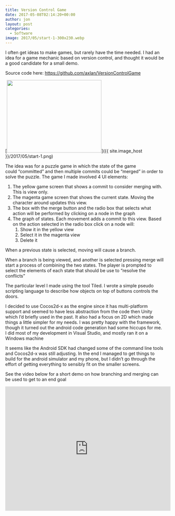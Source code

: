 ```yaml
---
title: Version Control Game
date: 2017-05-08T02:14:20+00:00
author: jon
layout: post
categories:
  - Software
image: 2017/05/start-1-300x230.webp
---
```


I often get ideas to make games, but rarely have the time needed. I had an idea for a game mechanic based on version control, and thought it would be a good candidate for a small demo.

Source code here: <https://github.com/axlan/VersionControlGame>

[<img class="aligncenter size-medium wp-image-543" src="{{ site.image_host }}/2017/05/start-1-300x230.webp" alt="" width="300" height="230" srcset="{{ site.image_host }}/2017/05/start-1-300x230.png 300w, {{ site.image_host }}/2017/05/start-1-768x589.png 768w, {{ site.image_host }}/2017/05/start-1-1024x786.png 1024w, {{ site.image_host }}/2017/05/start-1.png 1031w" sizes="(max-width: 300px) 100vw, 300px" />]({{ site.image_host }}/2017/05/start-1.png)

<!--more-->

The idea was for a puzzle game in which the state of the game could &#8220;committed&#8221; and then multiple commits could be &#8220;merged&#8221; in order to solve the puzzle. The game I made involved 4 UI elements:

  1. The yellow game screen that shows a commit to consider merging with. This is view only.
  2. The magenta game screen that shows the current state. Moving the character around updates this view.
  3. The box with the merge button and the radio box that selects what action will be performed by clicking on a node in the graph
  4. The graph of states. Each movement adds a commit to this view. Based on the action selected in the radio box click on a node will: 
      1. Show it in the yellow view
      2. Select it in the magenta view
      3. Delete it

When a previous state is selected, moving will cause a branch.

When a branch is being viewed, and another is selected pressing merge will start a process of combining the two states. The player is prompted to select the elements of each state that should be use to &#8220;resolve the conflicts&#8221;

The particular level I made using the tool Tiled. I wrote a simple pseudo scripting language to describe how objects on top of buttons controls the doors.

I decided to use Cocos2d-x as the engine since it has multi-platform support and seemed to have less abstraction from the code then Unity which I&#8217;d briefly used in the past. It also had a focus on 2D which made things a little simpler for my needs. I was pretty happy with the framework, though it turned out the android code generation had some hiccups for me. I did most of my development in Visual Studio, and mostly ran it on a Windows machine

It seems like the Android SDK had changed some of the command line tools and Cocos2d-x was still adjusting. In the end I managed to get things to build for the android simulator and my phone, but I didn&#8217;t go through the effort of getting everything to sensibly fit on the smaller screens.

See the video below for a short demo on how branching and merging can be used to get to an end goal

<iframe width="524" height="394" src="https://www.youtube.com/embed/9jiFsQVs9tk" frameborder="0" allow="accelerometer; autoplay; encrypted-media; gyroscope; picture-in-picture" allowfullscreen></iframe>
